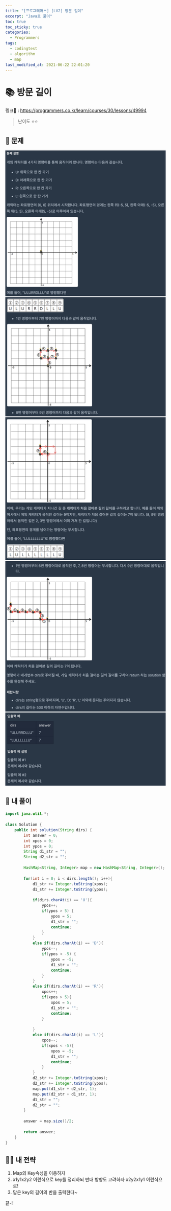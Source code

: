 ```yaml
---
title: "[프로그래머스] [LV2] 방문 길이"
excerpt: "Java로 풀이"
toc: true
toc_sticky: true
categories:
  - Programmers
tags:
  - codingtest
  - algorithm
  - map
last_modified_at: 2021-06-22 22:01:20
---
```


# 📚 방문 길이
  
링크📎 : <https://programmers.co.kr/learn/courses/30/lessons/49994>  
  
>난이도 ⭐️⭐️
  
## 📖 문제    
  
![이미지](/assets/images/Programmers/Lv2/prob35/35-1.png)
![이미지](/assets/images/Programmers/Lv2/prob35/35-2.png)
![이미지](/assets/images/Programmers/Lv2/prob35/35-3.png)
![이미지](/assets/images/Programmers/Lv2/prob35/35-4.png)
![이미지](/assets/images/Programmers/Lv2/prob35/35-5.png)

## 📝 내 풀이  
    
```java  
import java.util.*;

class Solution {
    public int solution(String dirs) {
        int answer = 0;
        int xpos = 0;
        int ypos = 0;
        String d1_str = "";
        String d2_str = "";
        
        HashMap<String, Integer> map = new HashMap<String, Integer>();
        
        for(int i = 0; i < dirs.length(); i++){
            d1_str += Integer.toString(xpos);
            d1_str += Integer.toString(ypos);
            
            if(dirs.charAt(i) == 'U'){
                ypos++;
                if(ypos > 5) {
                    ypos = 5;
                    d1_str = "";
                    continue;
                }
            }
            else if(dirs.charAt(i) == 'D'){     
                ypos--;
                if(ypos < -5) {
                    ypos = -5;
                    d1_str = "";
                    continue;
                }
            }
            else if(dirs.charAt(i) == 'R'){
                xpos++;
                if(xpos > 5){
                    xpos = 5;
                    d1_str = "";
                    continue;
                }
                
            }
            else if(dirs.charAt(i) == 'L'){
                xpos--;
                if(xpos < -5){
                    xpos = -5;
                    d1_str = "";
                    continue;
                }
            }
            d2_str += Integer.toString(xpos);
            d2_str += Integer.toString(ypos);
            map.put(d1_str + d2_str, 1);
            map.put(d2_str + d1_str, 1);
            d1_str = "";
            d2_str = "";
        }
        
        answer = map.size()/2;
        
        return answer;
    }
}
```
  
## 👊🏻 내 전략
  
1. Map의 Key속성을 이용하자
2. x1y1x2y2 이런식으로 key를 정리하되 반대 방향도 고려하자
   x2y2x1y1 이런식으로!
3. 답은 key의 길이의 반을 출력한다~
   
  
끝-!
